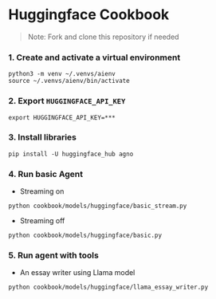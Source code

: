 # Huggingface Cookbook

> Note: Fork and clone this repository if needed

### 1. Create and activate a virtual environment

```shell
python3 -m venv ~/.venvs/aienv
source ~/.venvs/aienv/bin/activate
```

### 2. Export `HUGGINGFACE_API_KEY`

```shell
export HUGGINGFACE_API_KEY=***
```

### 3. Install libraries

```shell
pip install -U huggingface_hub agno
```

### 4. Run basic Agent

- Streaming on

```shell
python cookbook/models/huggingface/basic_stream.py
```

- Streaming off

```shell
python cookbook/models/huggingface/basic.py
```

### 5. Run agent with tools

- An essay writer using Llama model

```shell
python cookbook/models/huggingface/llama_essay_writer.py
```
